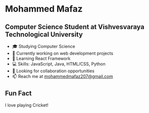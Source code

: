 # Mohammed Mafaz

## Computer Science Student at Vishvesvaraya Technological University

- 🎓 Studying Computer Science
- 🔭 Currently working on web development projects
- 🌱 Learning React Framework
- 💻 Skills: JavaScript, Java, HTML/CSS, Python
- 👯 Looking for collaboration opportunities
- 📫 Reach me at [mohammedmafaz207@gmail.com](mailto:mohammedmafaz207@gmail.com)


## Fun Fact
I love playing Cricket!
